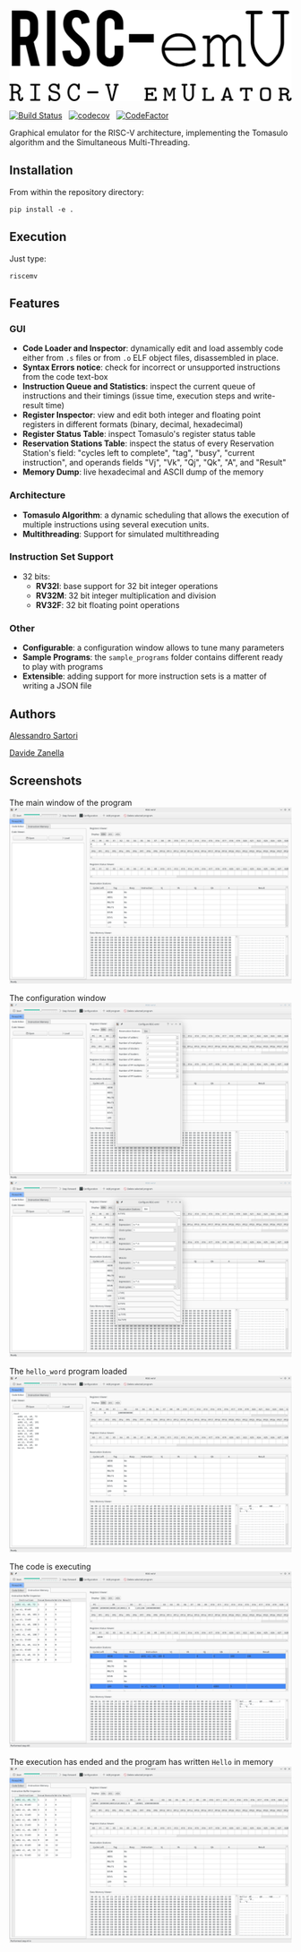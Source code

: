 ![Logo](logo.png)

[![Build Status](https://travis-ci.org/AlexSartori/RISC-emV.svg?branch=develop)](https://travis-ci.org/AlexSartori/RISC-emV) &nbsp;
[![codecov](https://codecov.io/gh/AlexSartori/RISC-emV/branch/develop/graph/badge.svg)](https://codecov.io/gh/AlexSartori/RISC-emV)
&nbsp;
[![CodeFactor](https://www.codefactor.io/repository/github/alexsartori/risc-emv/badge)](https://www.codefactor.io/repository/github/alexsartori/risc-emv)


Graphical emulator for the RISC-V architecture, implementing the Tomasulo algorithm and the Simultaneous Multi-Threading.



## Installation
From within the repository directory:
```
pip install -e .
```

## Execution
Just type:
```
riscemv
```


## Features
### GUI
- **Code Loader and Inspector**: dynamically edit and load assembly code either from `.s` files or from `.o` ELF object files, disassembled in place.
- **Syntax Errors notice**: check for incorrect or unsupported instructions from the code text-box
- **Instruction Queue and Statistics**: inspect the current queue of instructions and their timings (issue time, execution steps and write-result time)
- **Register Inspector**: view and edit both integer and floating point registers in different formats (binary, decimal, hexadecimal)
- **Register Status Table**: inspect Tomasulo's register status table
- **Reservation Stations Table**: inspect the status of every Reservation Station's field: "cycles left to complete", "tag", "busy", "current instruction", and operands fields "Vj", "Vk", "Qj", "Qk", "A", and "Result"
- **Memory Dump**: live hexadecimal and ASCII dump of the memory

### Architecture
- **Tomasulo Algorithm**: a dynamic scheduling that allows the execution of multiple instructions using several execution units.
- **Multithreading**: Support for simulated multithreading

### Instruction Set Support
- 32 bits:
    - **RV32I**: base support for 32 bit integer operations
    - **RV32M**: 32 bit integer multiplication and division
    - **RV32F**: 32 bit floating point operations

### Other
- **Configurable**: a configuration window allows to tune many parameters
- **Sample Programs**: the `sample_programs` folder contains different ready to play with programs
- **Extensible**: adding support for more instruction sets is a matter of writing a JSON file


## Authors
[Alessandro Sartori](https://github.com/AlexSartori)

[Davide Zanella](https://github.com/davidezanella)


## Screenshots
The main window of the program
![Image #1](images/image_1.png)

The configuration window
![Image #2](images/image_2.png)
![Image #3](images/image_3.png)

The `hello_word` program loaded
![Image #4](images/image_4.png)

The code is executing
![Image #5](images/image_5.png)

The execution has ended and the program has written `Hello` in memory
![Image #6](images/image_6.png)
